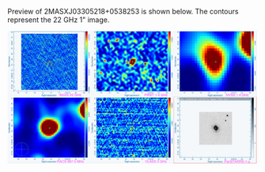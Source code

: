 Preview of 2MASXJ03305218+0538253 is shown below. The contours represent the 22 GHz 1" image. 

![2MASXJ03305218+0538253.png](2MASXJ03305218+0538253.png "2MASXJ03305218+0538253")

